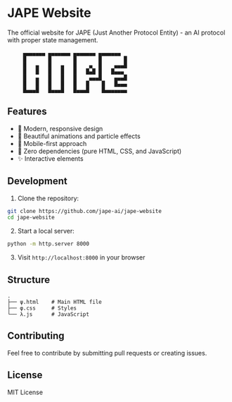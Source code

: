 # JAPE Website

The official website for JAPE (Just Another Protocol Entity) - an AI protocol with proper state management.

```
     ▄▄▄▄▄▄▄ ▄▄▄▄▄▄▄ ▄▄▄▄▄▄▄ ▄▄▄▄▄▄▄
     █       █       █       █       █
     █   ▄   █   ▄   █    ▄  █    ▄▄▄█
     █   █   █   █   █   █▄█ █   █▄▄▄
     █   ▄   █   █   █    ▄▄▄█    ▄▄▄█
     █   █   █   █   █   █    █   █▄▄▄
     █▄▄▄█   █▄▄▄█   █▄▄▄█    █▄▄▄▄▄▄▄
```

## Features

- 🌟 Modern, responsive design
- 🎨 Beautiful animations and particle effects
- 📱 Mobile-first approach
- 🚀 Zero dependencies (pure HTML, CSS, and JavaScript)
- ✨ Interactive elements

## Development

1. Clone the repository:
```bash
git clone https://github.com/jape-ai/jape-website
cd jape-website
```

2. Start a local server:
```bash
python -m http.server 8000
```

3. Visit `http://localhost:8000` in your browser

## Structure

```
.
├── ψ.html    # Main HTML file
├── φ.css     # Styles
└── λ.js      # JavaScript
```

## Contributing

Feel free to contribute by submitting pull requests or creating issues.

## License

MIT License
